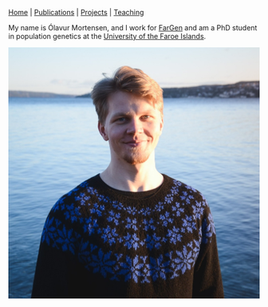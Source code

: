 [Home](index) | [Publications](markdown/publications) | [Projects](markdown/projects) | [Teaching](markdown/teaching)

My name is Ólavur Mortensen, and I work for [FarGen](https://www.fargen.fo/en) and am a PhD student in population genetics at the [University of the Faroe Islands](https://www.setur.fo/en).

![image](images/headshot.jpg)

